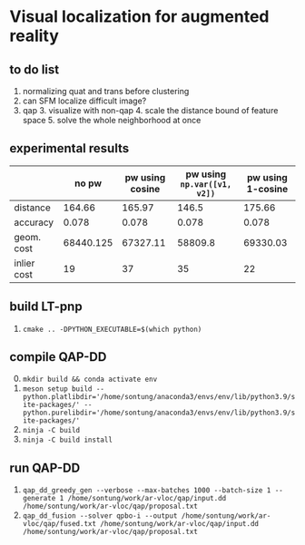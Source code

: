 # Visual localization for augmented reality

## to do list
1. normalizing quat and trans before clustering
3. can SFM localize difficult image?
5. qap
   3. visualize with non-qap
   4. scale the distance bound of feature space
   5. solve the whole neighborhood at once

## experimental results

|             | no pw     | pw using cosine | pw using `np.var([v1, v2])` | pw using 1-cosine |
|-------------|-----------|-----------------|-----------------------------|-------------------|
| distance    | 164.66    | 165.97          | 146.5                       | 175.66            |
| accuracy    | 0.078     | 0.078           | 0.078                       | 0.078             |
| geom. cost  | 68440.125 | 67327.11        | 58809.8                     | 69330.03          |
| inlier cost | 19        | 37              | 35                          | 22                |

## build LT-pnp
1. `cmake .. -DPYTHON_EXECUTABLE=$(which python)`

## compile QAP-DD
0. `mkdir build && conda activate env`
1. `meson setup build --python.platlibdir='/home/sontung/anaconda3/envs/env/lib/python3.9/site-packages/' --python.purelibdir='/home/sontung/anaconda3/envs/env/lib/python3.9/site-packages/'`
2. `ninja -C build`
3. `ninja -C build install`

## run QAP-DD

1. `qap_dd_greedy_gen --verbose --max-batches 1000 --batch-size 1 --generate 1 /home/sontung/work/ar-vloc/qap/input.dd /home/sontung/work/ar-vloc/qap/proposal.txt`
2. `qap_dd_fusion --solver qpbo-i --output /home/sontung/work/ar-vloc/qap/fused.txt /home/sontung/work/ar-vloc/qap/input.dd /home/sontung/work/ar-vloc/qap/proposal.txt`